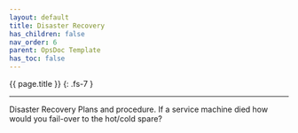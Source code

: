 ```yaml
---
layout: default
title: Disaster Recovery
has_children: false
nav_order: 6
parent: OpsDoc Template
has_toc: false
---
```


{{ page.title }}
{: .fs-7 }

---

Disaster Recovery Plans and procedure. If a service machine died how would you fail-over to the hot/cold spare?
